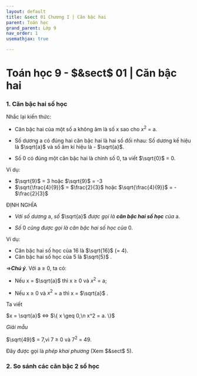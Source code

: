 ```yaml
---
layout: default
title: &sect 01 Chương I | Căn bậc hai
parent: Toán học
grand_parent: Lớp 9
nav_order: 1
usemathjax: true

---
```

# Toán học 9 - $&sect$ 01 | Căn bậc hai

### 1. Căn bậc hai số học

Nhắc lại kiến thức:

- Căn bậc hai của một số a không âm là số x sao cho $x^2$ = a.

- Số dương a có đúng hai căn bậc hai là hai số đối nhau: Số dương kế hiệu là $\sqrt{a}$ và số âm kí hiệu là - $\sqrt{a}$.

- Số 0 có đúng một căn bậc hai là chính số 0, ta viết $\sqrt{0}$ = 0.

Ví dụ:

- $\sqrt{9}$ = 3 hoặc $\sqrt{9}$ = -3
- $\sqrt{\frac{4}{9}}$ = $\frac{2}{3}$ hoặc $\sqrt{\frac{4}{9}}$ = - $\frac{2}{3}$ 

ĐỊNH NGHĨA
- *Với số dương* a, *số* $\sqrt{a}$ *được gọi là* ***căn bậc hai số học*** *của* a.

- *Số* 0 *cũng được gọi là căn bậc hai số học của* 0.

Ví dụ:
- Căn bậc hai số học của 16 là $\sqrt{16}$ (= 4).
- Căn bậc hai số học của 5 là $\sqrt{5}$ .

$\Rightarrow$***Chú ý***. Với a $\geq$ 0, ta có:

+ Nếu x = $\sqrt{a}$ thì x $\geq$ 0 và $x^2$ = a;

+ Nếu x $\geq$ 0 và $x^2$ = a thì x = $\sqrt{a}$ .

Ta viết

$x = \sqrt{a}$ $\iff$ $\{ x \geq 0,\n x^2 = a. \}$

*Giải mẫu*

$\sqrt{49}$ = 7,vì 7 $\geq$ 0 và $7^2$ = 49.

Đây được gọi là *phép khai phương* (Xem $&sect$ 5).

### 2. So sánh các căn bậc 2 số học
